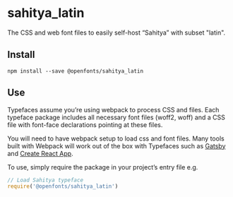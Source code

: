 
# sahitya_latin

The CSS and web font files to easily self-host “Sahitya” with subset "latin".

## Install

`npm install --save @openfonts/sahitya_latin`

## Use

Typefaces assume you’re using webpack to process CSS and files. Each typeface
package includes all necessary font files (woff2, woff) and a CSS file with
font-face declarations pointing at these files.

You will need to have webpack setup to load css and font files. Many tools built
with Webpack will work out of the box with Typefaces such as [Gatsby](https://github.com/gatsbyjs/gatsby)
and [Create React App](https://github.com/facebookincubator/create-react-app).

To use, simply require the package in your project’s entry file e.g.

```javascript
// Load Sahitya typeface
require('@openfonts/sahitya_latin')
```
